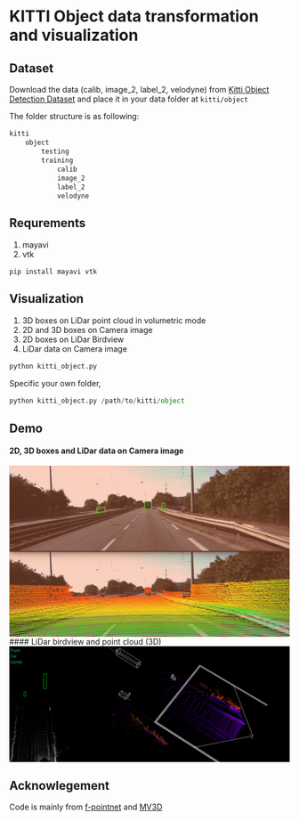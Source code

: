 # KITTI Object data transformation and visualization



## Dataset 

Download the data (calib, image\_2, label\_2, velodyne) from [Kitti Object Detection Dataset](http://www.cvlibs.net/datasets/kitti/eval_object.php?obj_benchmark=3d) and place it in your data folder at `kitti/object`


The folder structure is as following:
```
kitti
    object
        testing
        training
            calib
            image_2
            label_2
            velodyne
```

## Requrements

1. mayavi 
2. vtk

```
pip install mayavi vtk
```

## Visualization

1. 3D boxes on LiDar point cloud in volumetric mode
2. 2D and 3D boxes on Camera image
3. 2D boxes on LiDar Birdview
4. LiDar data on Camera image


```python
python kitti_object.py
```
Specific your own folder,
```python
python kitti_object.py /path/to/kitti/object
```

## Demo

#### 2D, 3D boxes and LiDar data on Camera image
<img src="./rgb.png" alt="2D, 3D boxes LiDar data on Camera image" align="center" />
#### LiDar birdview and point cloud (3D) 
<img src="./lidar.png" alt="LiDar point cloud and birdview" align="center" />


## Acknowlegement

Code is mainly from [f-pointnet](https://github.com/charlesq34/frustum-pointnets) and [MV3D](https://github.com/bostondiditeam/MV3D)
